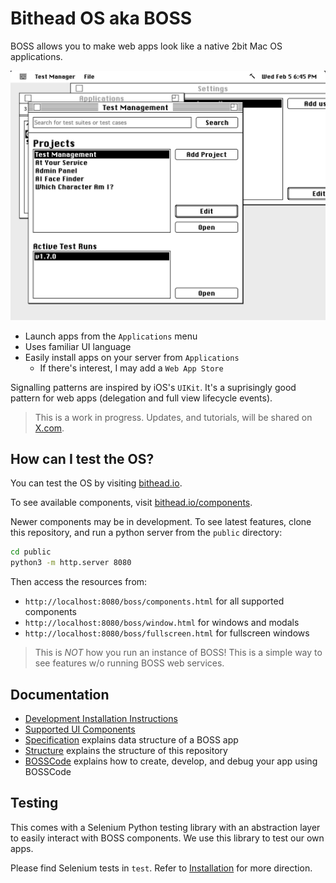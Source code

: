 # Bithead OS aka BOSS

BOSS allows you to make web apps look like a native 2bit Mac OS applications.

![BOSS Desktop](/docs/img/desktop.png)

- Launch apps from the `Applications` menu
- Uses familiar UI language
- Easily install apps on your server from `Applications`
  - If there's interest, I may add a `Web App Store`

Signalling patterns are inspired by iOS's `UIKit`. It's a suprisingly good pattern for web apps (delegation and full view lifecycle events).

> This is a work in progress. Updates, and tutorials, will be shared on [X.com](https://x.com/bitheadrl).

## How can I test the OS?

You can test the OS by visiting [bithead.io](https://bithead.io).

To see available components, visit [bithead.io/components](https://bithead.io/boss/components.html).

Newer components may be in development. To see latest features, clone this repository, and run a python server from the `public` directory:

```bash
cd public
python3 -m http.server 8080
```

Then access the resources from:

- `http://localhost:8080/boss/components.html` for all supported components
- `http://localhost:8080/boss/window.html` for windows and modals
- `http://localhost:8080/boss/fullscreen.html` for fullscreen windows

> This is _NOT_ how you run an instance of BOSS! This is a simple way to see features w/o running BOSS web services.

## Documentation

- [Development Installation Instructions](/docs/development.md)
- [Supported UI Components](/docs/ui-components.md)
- [Specification](docs/spec.md) explains data structure of a BOSS app
- [Structure](docs/structure.md) explains the structure of this repository
- [BOSSCode](/docs/boss-code.md) explains how to create, develop, and debug your app using BOSSCode

## Testing

This comes with a Selenium Python testing library with an abstraction layer to easily interact with BOSS components. We use this library to test our own apps.

Please find Selenium tests in `test`. Refer to [Installation](/docs/install.md) for more direction.
